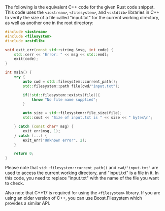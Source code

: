 The following is the equivalent C++ code for the given Rust code snippet. This code uses the `<iostream>`, `<filesystem>`, and `<cstdlib>` libraries in C++ to verify the size of a file called "input.txt" for the current working directory, as well as another one in the root directory:

```cpp
#include <iostream>
#include <filesystem>
#include <cstdlib>

void exit_err(const std::string &msg, int code) {
    std::cerr << "Error: " << msg << std::endl;
    exit(code);
}

int main() {
    try {
        auto cwd = std::filesystem::current_path();
        std::filesystem::path file(cwd/"input.txt");

        if(!std::filesystem::exists(file)){
            throw "No file name supplied";
        }

        auto size = std::filesystem::file_size(file);
        std::cout << "Size of input.txt is " << size << " bytes\n";

    } catch (const char* msg) {
        exit_err(msg, 1);
    } catch (...) {
        exit_err("Unknown error", 2);
    }

    return 0;
}
```

Please note that `std::filesystem::current_path()` and `cwd/"input.txt"` are used to access the current working directory, and "input.txt" is a file in it. In this code, you need to replace "input.txt" with the name of the file you want to check.

Also note that C++17 is required for using the `<filesystem>` library. If you are using an older version of C++, you can use Boost.Filesystem which provides a similar API.
